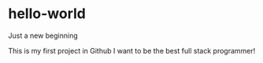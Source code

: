 # hello-world
Just a new beginning

This is my first project in Github
I want to be the best full stack programmer!
